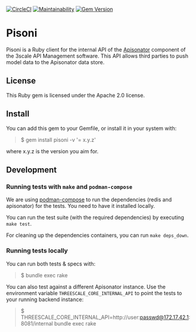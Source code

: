 [![CircleCI](https://circleci.com/gh/3scale/pisoni.svg?style=shield)](https://circleci.com/gh/3scale/pisoni)
[![Maintainability](https://api.codeclimate.com/v1/badges/4b18ae93abefdba17e0b/maintainability)](https://codeclimate.com/github/3scale/pisoni/maintainability)
[![Gem Version](https://badge.fury.io/rb/pisoni.svg)](https://badge.fury.io/rb/pisoni)

# Pisoni

Pisoni is a Ruby client for the internal API of the
[Apisonator](https://github.com/3scale/apisonator) component of the 3scale API
Management software. This API allows third parties to push model data to the
Apisonator data store.

## License

This Ruby gem is licensed under the Apache 2.0 license.

## Install

You can add this gem to your Gemfile, or install it in your system with:

> $ gem install pisoni -v '= x.y.z'

where x.y.z is the version you aim for.

## Development

### Running tests with `make` and `podman-compose`

We are using [podman-compose](https://github.com/containers/podman-compose) to run the dependencies (redis and apisonator) for the tests.
You need to have it installed locally.

You can run the test suite (with the required dependencies) by executing `make test`.

For cleaning up the dependencies containers, you can run `make deps_down`.

### Running tests locally

You can run both tests & specs with:

> $ bundle exec rake

You can also test against a different Apisonator instance. Use the environment
variable  `THREESCALE_CORE_INTERNAL_API` to point the tests to your running
backend instance:

> $ THREESCALE_CORE_INTERNAL_API=http://user:passwd@172.17.42.1:8081/internal bundle exec rake
